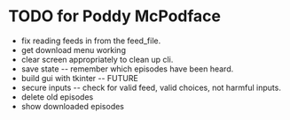# TODO for Poddy McPodface

- fix reading feeds in from the feed_file.
- get download menu working
- clear screen appropriately to clean up cli.
- save state -- remember which episodes have been heard.
- build gui with tkinter -- FUTURE
- secure inputs -- check for valid feed, valid choices, not harmful inputs.
- delete old episodes
- show downloaded episodes
